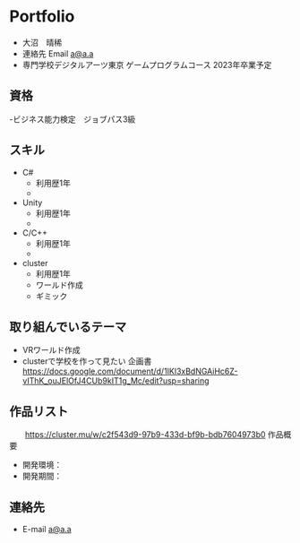 # Portfolio

- 大沼　晴稀
- 連絡先 Email [a@a.a](mailto:a@a.a)
- 専門学校デジタルアーツ東京 ゲームプログラムコース 2023年卒業予定

## 資格
  -ビジネス能力検定　ジョブパス3級

## スキル
- C#
  - 利用歴1年
  -
- Unity
  - 利用歴1年
  -
- C/C++
  - 利用歴1年
  -
- cluster
  - 利用歴1年
  - ワールド作成
  - ギミック

## 取り組んでいるテーマ
- VRワールド作成
- clusterで学校を作って見たい
  企画書
https://docs.google.com/document/d/1IKl3xBdNGAiHc6Z-vIThK_ouJElOfJ4CUb9kIT1g_Mc/edit?usp=sharing
## 作品リスト
　　https://cluster.mu/w/c2f543d9-97b9-433d-bf9b-bdb7604973b0
作品概要

- 開発環境：
- 開発期間：



## 連絡先
- E-mail [a@a.a](mailto:a@a.a)
